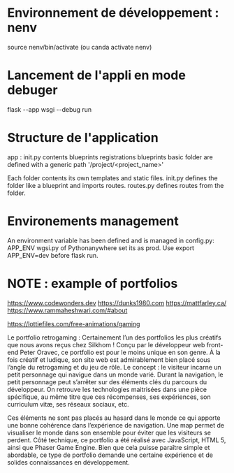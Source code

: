 # Environnement de développement : nenv

source nenv/bin/activate
(ou canda activate nenv)

# Lancement de l'appli en mode debuger

flask --app wsgi --debug run

# Structure de l'application

app : init.py contents blueprints registrations
blueprints basic folder are defined with a generic path '/project/<project_name>'

Each folder contents its own templates and static files.
init.py defines the folder like a blueprint and imports routes.
routes.py defines routes from the folder.

# Environements management

An environment variable has been defined and is managed in config.py: APP_ENV
wgsi.py of Pythonanywhere set its as prod.
Use export APP_ENV=dev before flask run.

# NOTE : example of portfolios

https://www.codewonders.dev
https://dunks1980.com
https://mattfarley.ca/
https://www.rammaheshwari.com/#about

https://lottiefiles.com/free-animations/gaming


Le portfolio retrogaming : Certainement l’un des portfolios les plus créatifs que nous avons reçus chez Silkhom ! Conçu par le développeur web front-end Peter Oravec, ce portfolio est pour le moins unique en son genre. À la fois créatif et ludique, son site web est admirablement bien placé sous l’angle du retrogaming et du jeu de rôle. Le concept : le visiteur incarne un petit personnage qui navigue dans un monde varié. Durant la navigation, le petit personnage peut s’arrêter sur des éléments clés du parcours du développeur. On retrouve les technologies maitrisées dans une pièce spécifique, au même titre que ces récompenses, ses expériences, son curriculum vitæ, ses réseaux sociaux, etc.

Ces éléments ne sont pas placés au hasard dans le monde ce qui apporte une bonne cohérence dans l’expérience de navigation. Une map permet de visualiser le monde dans son ensemble pour éviter que les visiteurs se perdent. Côté technique, ce portfolio a été réalisé avec JavaScript, HTML 5, ainsi que Phaser Game Engine. Bien que cela puisse paraître simple et abordable, ce type de portfolio demande une certaine expérience et de solides connaissances en développement.


